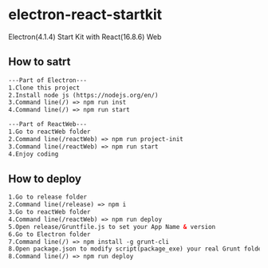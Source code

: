 # electron-react-startkit
Electron(4.1.4) Start Kit with React(16.8.6) Web

## How to satrt
```xml
---Part of Electron---
1.Clone this project
2.Install node js (https://nodejs.org/en/)
3.Command line(/) => npm run inst
4.Command line(/) => npm run start
```
```xml
---Part of ReactWeb---
1.Go to reactWeb folder
2.Command line(/reactWeb) => npm run project-init
3.Command line(/reactWeb) => npm run start
4.Enjoy coding
```

## How to deploy
```xml
1.Go to release folder
2.Command line(/release) => npm i
3.Go to reactWeb folder
4.Command line(/reactWeb) => npm run deploy
5.Open release/Gruntfile.js to set your App Name & version
6.Go to Electron folder
7.Command line(/) => npm install -g grunt-cli
8.Open package.json to modify script(package_exe) your real Grunt folder
8.Command line(/) => npm run deploy
```

